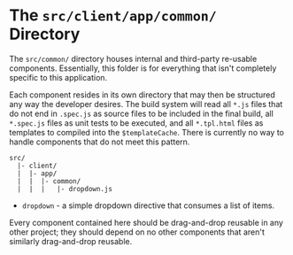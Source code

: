 # The `src/client/app/common/` Directory

The `src/common/` directory houses internal and third-party re-usable
components. Essentially, this folder is for everything that isn't completely
specific to this application.

Each component resides in its own directory that may then be structured any way
the developer desires. The build system will read all `*.js` files that do not
end in `.spec.js` as source files to be included in the final build, all
`*.spec.js` files as unit tests to be executed, and all `*.tpl.html` files as
templates to compiled into the `$templateCache`. There is currently no way to
handle components that do not meet this pattern.

```
src/
  |- client/
  |  |- app/
  |  |  |- common/
  |  |  |   |- dropdown.js
```

- `dropdown` - a simple dropdown directive that consumes a list of items.

Every component contained here should be drag-and-drop reusable in any other
project; they should depend on no other components that aren't similarly
drag-and-drop reusable.
